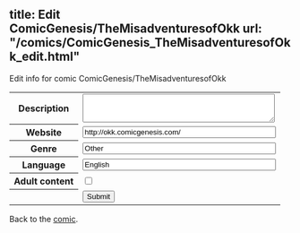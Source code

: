 title: Edit ComicGenesis/TheMisadventuresofOkk
url: "/comics/ComicGenesis_TheMisadventuresofOkk_edit.html"
---
Edit info for comic ComicGenesis/TheMisadventuresofOkk

<form name="comic" action="http://gaepostmail.appspot.com/comic/" method="post">
<table class="comicinfo">
<tr>
<th>Description</th><td><textarea name="description" cols="40" rows="3"></textarea></td>
</tr>
<tr>
<th>Website</th><td><input type="text" name="url" value="http://okk.comicgenesis.com/" size="40"/></td>
</tr>
<tr>
<th>Genre</th><td><input type="text" name="genre" value="Other" size="40"/></td>
</tr>
<tr>
<th>Language</th><td><input type="text" name="language" value="English" size="40"/></td>
</tr>
<tr>
<th>Adult content</th><td><input type="checkbox" name="adult" value="adult" /></td>
</tr>
<tr>
<th></th><td>
<input type="hidden" name="comic" value="ComicGenesis_TheMisadventuresofOkk" />
<input type="submit" name="submit" value="Submit" />
</td>
</tr>
</table>
</form>

Back to the [comic](ComicGenesis_TheMisadventuresofOkk.html).
